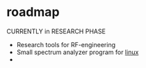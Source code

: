 # roadmap

CURRENTLY in RESEARCH PHASE


- Research tools for RF-engineering
- Small spectrum analyzer program for [linux](https://github.com/RADIOFELLOWS/linux-spectrum)
- 
